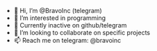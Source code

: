 - 👋 Hi, I’m @BravoInc (telegram)
- 👀 I’m interested in programming
- 🌱 Currently inactive on github/telegram
- 💞️ I’m looking to collaborate on specific projects
- 📫 Reach me on telegram: @bravoinc

<!---
BravoDevelopmentInc/BravoDevelopmentInc is a ✨ special ✨ repository because its `README.md` (this file) appears on your GitHub profile.
You can click the Preview link to take a look at your changes.
--->
